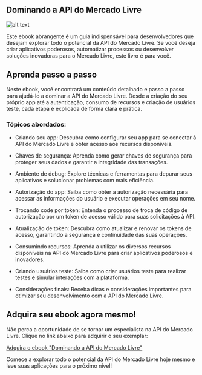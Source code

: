 ## Dominando a API do Mercado Livre

![alt text](https://mob2you.com.br/sistema/public/img/ebook-meli.png)

Este ebook abrangente é um guia indispensável para desenvolvedores que desejam explorar todo o potencial da API do Mercado Livre. Se você deseja criar aplicativos poderosos, automatizar processos ou desenvolver soluções inovadoras para o Mercado Livre, este livro é para você.

## Aprenda passo a passo

Neste ebook, você encontrará um conteúdo detalhado e passo a passo para ajudá-lo a dominar a API do Mercado Livre. Desde a criação do seu próprio app até a autenticação, consumo de recursos e criação de usuários teste, cada etapa é explicada de forma clara e prática.

### Tópicos abordados:

-   Criando seu app: Descubra como configurar seu app para se conectar à API do Mercado Livre e obter acesso aos recursos disponíveis.
    
-   Chaves de segurança: Aprenda como gerar chaves de segurança para proteger seus dados e garantir a integridade das transações.
    
-   Ambiente de debug: Explore técnicas e ferramentas para depurar seus aplicativos e solucionar problemas com mais eficiência.
    
-   Autorização do app: Saiba como obter a autorização necessária para acessar as informações do usuário e executar operações em seu nome.
    
-   Trocando code por token: Entenda o processo de troca de código de autorização por um token de acesso válido para suas solicitações à API.
    
-   Atualização de token: Descubra como atualizar e renovar os tokens de acesso, garantindo a segurança e continuidade das suas operações.
    
-   Consumindo recursos: Aprenda a utilizar os diversos recursos disponíveis na API do Mercado Livre para criar aplicativos poderosos e inovadores.
    
-   Criando usuários teste: Saiba como criar usuários teste para realizar testes e simular interações com a plataforma.
    
-   Considerações finais: Receba dicas e considerações importantes para otimizar seu desenvolvimento com a API do Mercado Livre.
    

## Adquira seu ebook agora mesmo!

Não perca a oportunidade de se tornar um especialista na API do Mercado Livre. Clique no link abaixo para adquirir o seu exemplar:

[Adquira o ebook "Dominando a API do Mercado Livre"](https://hotmart.com/pt-br/marketplace/produtos/dominando-a-api-do-mercado-livre/V73735797K)

Comece a explorar todo o potencial da API do Mercado Livre hoje mesmo e leve suas aplicações para o próximo nível!
